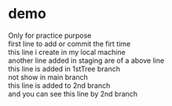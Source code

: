 # demo
Only for practice purpose <br>
 first line to add or commit the firt time <br>
 this line i create in my local machine <br>
 another line added in staging are of a above line <br>
 this line is added in 1stTree branch <br>
 not show in main branch <br>
 this line is added to 2nd branch <br> and you can see this line by 2nd branch